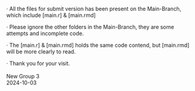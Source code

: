 · All the files for submit version has been present on the Main-Branch, which include [main.r] & [main.rmd]

· Please ignore the other folders in the Main-Branch, they are some attempts and incomplete code.

· The [main.r] & [main.rmd] holds the same code contend, but [main.rmd] will be more clearly to read.

· Thank you for your visit.
        <br>
        <br>
New Group 3       
2024-10-03        
